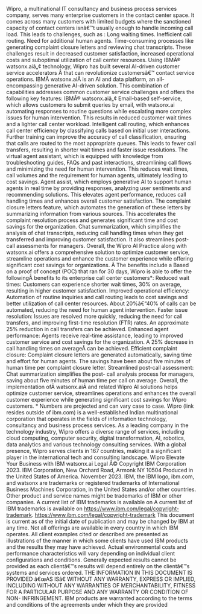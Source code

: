 ﻿Wipro, a multinational IT consultancy and business process services company, serves many enterprise customers in the contact center space. It comes across many customers with limited budgets where the sanctioned capacity of contact centers isnâ€™t usually enough to handle incoming call load. This leads to challenges, such as : Long waiting times. Inefficient call routing. Need for additional human agents. Time-consuming processes like generating complaint closure letters and reviewing chat transcripts. These challenges result in decreased customer satisfaction, increased operational costs and suboptimal utilization of call center resources. Using IBMÂ® watsonx.aiâ„¢ technology, Wipro has built several AI-driven customer service accelerators Â that can revolutionize customersâ€™ contact service operations. IBMÂ watsonx.aiÂ is an AI and data platform, an all-encompassing generative AI-driven solution. This combination of capabilities addresses common customer service challenges and offers the following key features: IBMÂ® watsonx.aiâ„¢ Email-based self-service, which allows customers to submit queries by email, with watsonx.ai automating responses to routine questions while escalating more complex issues for human intervention. This results in reduced customer wait times and a lighter call center workload. Intelligent call routing, which enhances call center efficiency by classifying calls based on initial user interactions. Further training can improve the accuracy of call classification, ensuring that calls are routed to the most appropriate queues. This leads to fewer call transfers, resulting in shorter wait times and faster issue resolutions. The virtual agent assistant, which is equipped with knowledge from troubleshooting guides, FAQs and past interactions, streamlining call flows and minimizing the need for human intervention. This reduces wait times, call volumes and the requirement for human agents, ultimately leading to cost savings. Agent assist, which employs generative AI to support human agents in real time by providing responses, analyzing user sentiments and recommending solutions. This elevates agent performance, reduces call handling times and enhances overall customer satisfaction. The complaint closure letters feature, which automates the generation of these letters by summarizing information from various sources. This accelerates the complaint resolution process and generates significant time and cost savings for the organization. Chat summarization, which simplifies the analysis of chat transcripts, reducing call handling times when they get transferred and improving customer satisfaction. It also streamlines post-call assessments for managers. Overall, the Wipro AI Practice along with watsonx.ai offers a comprehensive solution to optimize customer service, streamline operations and enhance the customer experience while offering significant cost savings for organizations. Â The benefits include a Based on a proof of concept (POC) that ran for 30 days, Wipro is able to offer the followingÂ benefits to its enterprise call center customers\*: Reduced wait times: Customers can experience shorter wait times, 30% on average, resulting in higher customer satisfaction. Improved operational efficiency: Automation of routine inquiries and call routing leads to cost savings and better utilization of call center resources. About 20%â€“40% of calls can be automated, reducing the need for human agent intervention. Faster issue resolution: Issues are resolved more quickly, reducing the need for call transfers, and improving first-time resolution (FTR) rates. An approximate 25% reduction in call transfers can be achieved. Enhanced agent performance: Agents receive real-time assistance, leading to improved customer service and cost savings for the organization. A 25% decrease in call handling times on averageÂ can be achieved. Efficient complaint closure: Complaint closure letters are generated automatically, saving time and effort for human agents. The savings have been about five minutes of human time per complaint closure letter. Streamlined post-call assessment: Chat summarization simplifies the post- call analysis process for managers, saving about five minutes of human time per call on average. Overall, the implementation ofÂ watsonx.aiÂ and related Wipro AI solutions helps optimize customer service, streamlines operations and enhances the overall customer experience while generating significant cost savings for Wipro customers. \* Numbers are projected and can vary case to case. Wipro (link resides outside of ibm.com) is a well-established Indian multinational corporation that operates in the fields of information technology, consultancy and business process services. As a leading company in the technology industry, Wipro offers a diverse range of services, including cloud computing, computer security, digital transformation, AI, robotics, data analytics and various technology consulting services. With a global presence, Wipro serves clients in 167 countries, making it a significant player in the international tech and consulting landscape. Wipro Elevate Your Business with IBM watsonx.ai Legal Â© Copyright IBM Corporation 2023. IBM Corporation, New Orchard Road, Armonk NY 10504 Produced in the United States of America. November 2023. IBM, the IBM logo, ibm.com, and watsonx are trademarks or registered trademarks of International Business Machines Corporation, in the United States and/or other countries. Other product and service names might be trademarks of IBM or other companies. A current list of IBM trademarks is available on A current list of IBM trademarks is available on https://www.ibm.com/legal/copyright-trademark. https://www.ibm.com/legal/copyright-trademark This document is current as of the initial date of publication and may be changed by IBM at any time. Not all offerings are available in every country in which IBM operates. All client examples cited or described are presented as illustrations of the manner in which some clients have used IBM products and the results they may have achieved. Actual environmental costs and performance characteristics will vary depending on individual client configurations and conditions. Generally expected results cannot be provided as each clientâ€™s results will depend entirely on the clientâ€™s systems and services ordered. THE INFORMATION IN THIS DOCUMENT IS PROVIDED â€œAS ISâ€ WITHOUT ANY WARRANTY, EXPRESS OR IMPLIED, INCLUDING WITHOUT ANY WARRANTIES OF MERCHANTABILITY, FITNESS FOR A PARTICULAR PURPOSE AND ANY WARRANTY OR CONDITION OF NON- INFRINGEMENT. IBM products are warranted according to the terms and conditions of the agreements under which they are provided
